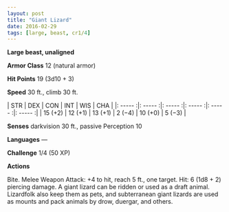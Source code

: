 ```yaml
---
layout: post
title: "Giant Lizard"
date: 2016-02-29
tags: [large, beast, cr1/4]
---
```


**Large beast, unaligned**

**Armor Class** 12 (natural armor)

**Hit Points** 19 (3d10 + 3)

**Speed** 30 ft., climb 30 ft.

|   STR   |   DEX   |   CON   |   INT   |   WIS   |   CHA   |
|: ----- :|: ----- :|: ----- :|: ----- :|: ----- :|: ----- :|
| 15 (+2) | 12 (+1) | 13 (+1) | 2 (−4) | 10 (+0) | 5 (−3) |

**Senses** darkvision 30 ft., passive Perception 10 

**Languages** — 

**Challenge** 1/4 (50 XP)

**Actions** 

Bite. Melee Weapon Attack: +4 to hit, reach 5 ft., one target. Hit: 6 (1d8 + 2) piercing damage. A giant lizard can be ridden or used as a draft animal. Lizardfolk also keep them as pets, and subterranean giant lizards are used as mounts and pack animals by drow, duergar, and others.